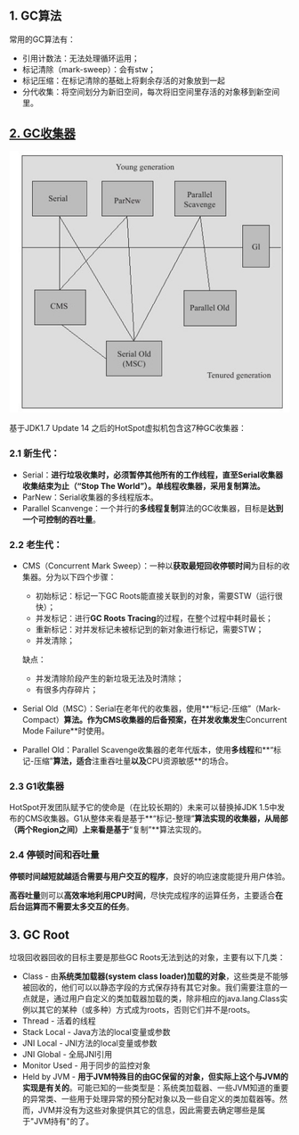 ## 1. GC算法

常用的GC算法有：

- 引用计数法：无法处理循环运用；
- 标记清除（mark-sweep）：会有stw；
- 标记压缩：在标记清除的基础上将剩余存活的对象放到一起
- 分代收集：将空间划分为新旧空间，每次将旧空间里存活的对象移到新空间里。



## [2. GC收集器](https://crowhawk.github.io/2017/08/15/jvm_3/)

![gc收集器](../../Resources/gc收集器.png)

基于JDK1.7 Update 14 之后的HotSpot虚拟机包含这7种GC收集器：

### 2.1 新生代：

- Serial：**进行垃圾收集时，必须暂停其他所有的工作线程，直至Serial收集器收集结束为止（“Stop The World”）。单线程收集器，采用复制算法。**
- ParNew：Serial收集器的多线程版本。
- Parallel Scanvenge：一个并行的**多线程复制**算法的GC收集器，目标是**达到一个可控制的吞吐量**。

### 2.2 老生代：

- CMS（Concurrent Mark Sweep）：一种以**获取最短回收停顿时间**为目标的收集器。分为以下四个步骤：

    - 初始标记：标记一下GC Roots能直接关联到的对象，需要STW（运行很快）；
    - 并发标记：进行**GC Roots Tracing**的过程，在整个过程中耗时最长；
    - 重新标记：对并发标记未被标记到的新对象进行标记，需要STW；
    - 并发清除；

    缺点：

    - 并发清除阶段产生的新垃圾无法及时清除；
    - 有很多内存碎片；

- Serial Old（MSC）：Serial在老年代的收集器，使用**“标记-压缩”（Mark-Compact）**算法。作为CMS收集器的后备预案，在并发收集发生**Concurrent Mode Failure**时使用。

- Parallel Old：Parallel Scavenge收集器的老年代版本，使用**多线程**和**“标记-压缩”**算法，适合**注重吞吐量**以及**CPU资源敏感**的场合。

### 2.3 G1收集器

HotSpot开发团队赋予它的使命是（在比较长期的）未来可以替换掉JDK 1.5中发布的CMS收集器。G1从整体来看是基于**“标记-整理”**算法实现的收集器，从局部（两个Region之间）上来看是基于**“复制”**算法实现的。



### 2.4 停顿时间和吞吐量

**停顿时间越短就越适合需要与用户交互的程序**，良好的响应速度能提升用户体验。

**高吞吐量**则可以**高效率地利用CPU时间**，尽快完成程序的运算任务，主要适合**在后台运算而不需要太多交互的任务**。



## 3. GC Root

垃圾回收器回收的目标主要是那些GC Roots无法到达的对象，主要有以下几类：

- Class - 由**系统类加载器(system class loader)加载的对象**，这些类是不能够被回收的，他们可以以静态字段的方式保存持有其它对象。我们需要注意的一点就是，通过用户自定义的类加载器加载的类，除非相应的java.lang.Class实例以其它的某种（或多种）方式成为roots，否则它们并不是roots。
- Thread - 活着的线程
- Stack Local - Java方法的local变量或参数
- JNI Local - JNI方法的local变量或参数
- JNI Global - 全局JNI引用
- Monitor Used - 用于同步的监控对象
- Held by JVM - **用于JVM特殊目的由GC保留的对象，但实际上这个与JVM的实现是有关的**。可能已知的一些类型是：系统类加载器、一些JVM知道的重要的异常类、一些用于处理异常的预分配对象以及一些自定义的类加载器等。然而，JVM并没有为这些对象提供其它的信息，因此需要去确定哪些是属于"JVM持有"的了。